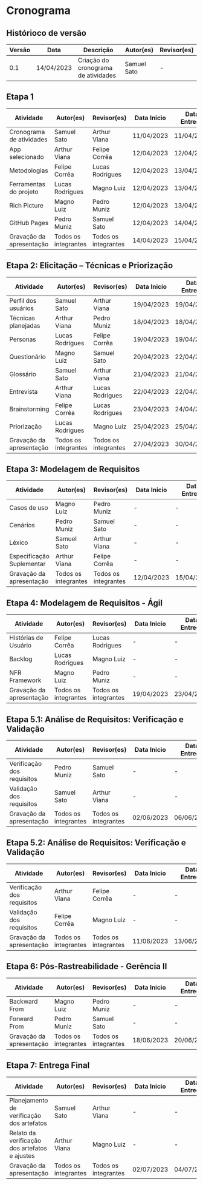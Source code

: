 # Cronograma

## Histórioco de versão

|Versão| Data| 	Descrição| 	Autor(es)| 	Revisor(es)|
|------|-----|-----------|-----------|-------------|
|0.1|14/04/2023|Criação do cronograma de atividades| Samuel Sato |-|



## Etapa 1

|Atividade|	Autor(es)|	Revisor(es)|Data Inicio	|Data Entrega|	Data Limite Revisão|
|---------|----------|-------------|------------|------------|----------------------|
|Cronograma de atividades|	Samuel Sato	| Arthur Viana	|11/04/2023|	11/04/2023	|12/04/2023|
|App selecionado|	Arthur Viana|	Felipe Corrêa|	12/04/2023|	12/04/2023|	13/04/2023|
|Metodologias|	Felipe Corrêa|	Lucas Rodrigues|	12/04/2023|	13/04/2023|	14/04/2023|
|Ferramentas do projeto|	Lucas Rodrigues|	Magno Luiz|	12/04/2023|	13/04/2023|	14/04/2023|
|Rich Picture|	Magno Luiz|	Pedro Muniz|	12/04/2023|	13/04/2023|	14/04/2023|
|GitHub Pages|	Pedro Muniz|	Samuel Sato|	12/04/2023|	14/04/2023|	15/04/2023|
|Gravação da apresentação|	Todos os integrantes|	Todos os integrantes|	14/04/2023|	15/04/2023|	16/04/2023|


## Etapa 2: Elicitação – Técnicas e Priorização

|Atividade|	Autor(es)|	Revisor(es)|	Data Inicio	|Data Entrega|	Data Limite Revisão|
|---------|----------|-------------|-----------------|-----------|----------------------|
|Perfil dos usuários|	Samuel Sato|	Arthur Viana	|19/04/2023	|19/04/2023	|20/04/2023|
|Técnicas planejadas|	Arthur Viana|	Pedro Muniz	|18/04/2023	|18/04/2023	|19/04/2023|
|Personas|	Lucas Rodrigues|	Felipe Corrêa	|19/04/2023	|19/04/2023	|20/04/2023|
|Questionário|	Magno Luiz|	Samuel Sato	|20/04/2023	|22/04/2023	|23/04/2023|
|Glossário|	Samuel Sato|	Arthur Viana	|21/04/2023	|21/04/2023	|22/04/2023|
|Entrevista|	Arthur Viana|	Lucas Rodrigues	|22/04/2023	|22/04/2023	|23/04/2023|
|Brainstorming|	Felipe Corrêa|	Lucas Rodrigues	|23/04/2023	|24/04/2023	|25/04/2023|
|Priorização|	Lucas Rodrigues|	Magno Luiz	|25/04/2023	|25/04/2023	|26/04/2023|
|Gravação da apresentação|	Todos os integrantes|	Todos os integrantes	|27/04/2023	|30/04/2023	|30/04/2023|


## Etapa 3: Modelagem de Requisitos

|Atividade|	Autor(es)|	Revisor(es)|	Data Inicio	|Data Entrega|	Data Limite Revisão|
|---------|----------|-------------|-----------------|-----------|----------------------|
|Casos de uso|	Magno Luiz|	Pedro Muniz|-|-|-|		|
|Cenários|	Pedro Muniz|	Samuel Sato|-|-|-|
|Léxico|	Samuel Sato|	Arthur Viana|-|-|-			|
|Especificação Suplementar|	Arthur Viana|	Felipe Corrêa|-|-|-			|
|Gravação da apresentação|	Todos os integrantes|	Todos os integrantes|	12/04/2023|	15/04/2023|	15/04/2023|


## Etapa 4: Modelagem de Requisitos - Ágil

|Atividade|	Autor(es)|	Revisor(es)|	Data Inicio	|Data Entrega|	Data Limite Revisão|
|---------|----------|-------------|-----------------|-----------|---------------------|
|Histórias de Usuário|	Felipe Corrêa|	Lucas Rodrigues|-|-|-			|
|Backlog|	Lucas Rodrigues|	Magno Luiz|-|-|-			|
|NFR Framework|	Magno Luiz|	Pedro Muniz|-|-|-			|
|Gravação da apresentação|	Todos os integrantes|	Todos os integrantes|	19/04/2023|	23/04/2023|	23/05/2023|


## Etapa 5.1: Análise de Requisitos: Verificação e Validação

|Atividade|	Autor(es)|	Revisor(es)|	Data Inicio	|Data Entrega|	Data Limite Revisão|
|---------|----------|-------------|-----------------|-----------|---------------------|
|Verificação dos requisitos|	Pedro Muniz|	Samuel Sato|-|-|-			|
|Validação dos requisitos|	Samuel Sato|	Arthur Viana|-|-|-			|
|Gravação da apresentação|	Todos os integrantes|	Todos os integrantes|	02/06/2023|	06/06/2023|	06/06/2023|


## Etapa 5.2: Análise de Requisitos: Verificação e Validação

|Atividade|	Autor(es)|	Revisor(es)|	Data Inicio	|Data Entrega|	Data Limite Revisão|
|---------|----------|-------------|-----------------|-----------|---------------------|
|Verificação dos requisitos|	Arthur Viana|	Felipe Corrêa|-|-|-			|
|Validação dos requisitos|	Felipe Corrêa|	Magno Luiz|-|-|-			|
|Gravação da apresentação|	Todos os integrantes|	Todos os integrantes|	11/06/2023|	13/06/2023|	13/06/2023|

## Etapa 6: Pós-Rastreabilidade - Gerência II
|Atividade|	Autor(es)|	Revisor(es)|	Data Inicio	|Data Entrega|	Data Limite Revisão|
|---------|----------|-------------|-----------------|-----------|---------------------|
|Backward From|	Magno Luiz|	Pedro Muniz|-|-|-			|
|Forward From|	Pedro Muniz|	Samuel Sato|-|-|-		|
|Gravação da apresentação|	Todos os integrantes|	Todos os integrantes|	18/06/2023|	20/06/2023|	20/06/2023|

## Etapa 7: Entrega Final
|Atividade|	Autor(es)|	Revisor(es)|	Data Inicio	|Data Entrega|	Data Limite Revisão|
|---------|----------|-------------|-----------------|-----------|---------------------|
|Planejamento de verificação dos artefatos|	Samuel Sato|	Arthur Viana|-|-|-			|
|Relato da verificação dos artefatos e ajustes|	Arthur Viana|	Magno Luiz|-|-|-			|
|Gravação da apresentação|	Todos os integrantes|	Todos os integrantes|	02/07/2023|	04/07/2023|	04/07/2023|